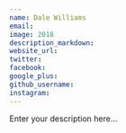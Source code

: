 ```yaml
---
name: Dale Williams
email:
image: 2018
description_markdown:
website_url:
twitter:
facebook:
google_plus:
github_username:
instagram:
---
```


Enter your description here...
